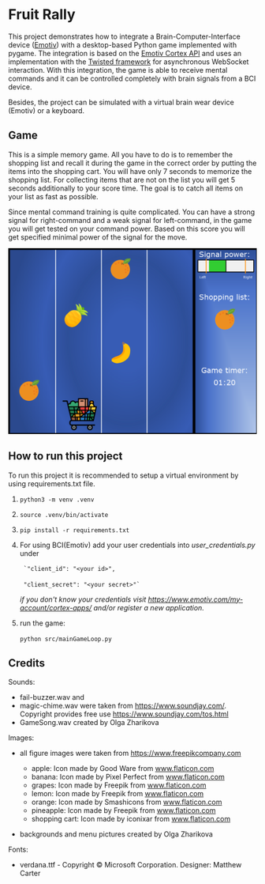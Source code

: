 # **Fruit Rally**
This project demonstrates how to integrate a Brain-Computer-Interface device ([Emotiv](https://www.emotiv.com/)) with a desktop-based Python game implemented with pygame. The integration is based on the [Emotiv Cortex API](https://emotiv.gitbook.io/cortex-api/) and uses an implementation with the [Twisted framework](https://autobahn.readthedocs.io/en/latest/reference/autobahn.twisted.html) for asynchronous WebSocket interaction. With this integration, the game is able to receive mental commands and it can be controlled completely with brain signals from a BCI device.

Besides, the project can be simulated with a virtual brain wear device (Emotiv) or a keyboard.

## Game
This is a simple memory game. All you have to  do is to remember
the shopping list and recall it during the game in the correct order by putting the items into the shopping cart. You will have only 7 seconds to memorize the shopping list. For collecting items that are not on the list you will get 5 seconds additionally to your score time. The goal is to catch all items on your list as fast as possible. 

Since mental command training is quite complicated. You can have a strong signal for right-command and a weak signal for left-command, in the game you will get tested on your command power. Based on this score you will get specified minimal power of the signal for the move.

![game in action](img/gameInAction.png)

## **How to run this project**

To run this project it is recommended to setup a virtual environment by using requirements.txt file.

1.  `python3 -m venv .venv`
2.  `source .venv/bin/activate`
3.  `pip install -r requirements.txt`

4. For using BCI(Emotiv) add your user credentials into _user_credentials.py_ under 

        `"client_id": "<your id>",
        
        "client_secret": "<your secret>"`
        
   _if you don't know your credentials visit https://www.emotiv.com/my-account/cortex-apps/ and/or register a new application._

5. run the game: 

    `python src/mainGameLoop.py`


## **Credits**

Sounds:

- fail-buzzer.wav and 
- magic-chime.wav were taken from https://www.soundjay.com/. Copyright provides free use https://www.soundjay.com/tos.html
- GameSong.wav created by Olga Zharikova

Images: 

- all figure images were taken from https://www.freepikcompany.com
    - apple: Icon made by Good Ware from www.flaticon.com
    - banana: Icon made by Pixel Perfect from www.flaticon.com
    - grapes: Icon made by Freepik from www.flaticon.com
    - lemon: Icon made by Freepik from www.flaticon.com
    - orange: Icon made by Smashicons from www.flaticon.com
    - pineapple: Icon made by Freepik from www.flaticon.com
    - shopping cart: Icon made by iconixar from www.flaticon.com
    
- backgrounds and menu pictures created by Olga Zharikova 


Fonts:

- verdana.ttf - Copyright © Microsoft Corporation. Designer: Matthew Carter


